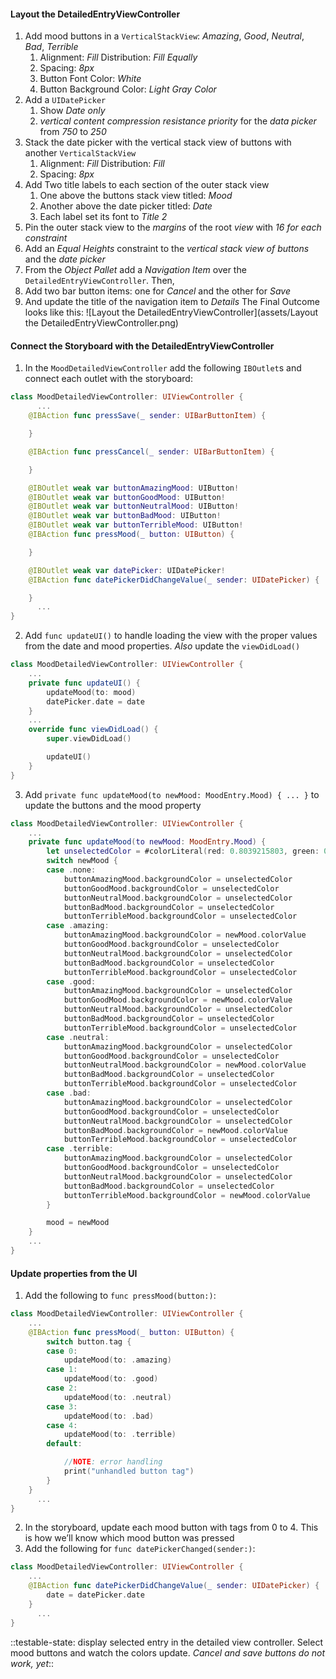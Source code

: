 #### Layout the DetailedEntryViewController
1. Add mood buttons in a `VerticalStackView`: *Amazing*, *Good*, *Neutral*, *Bad*, *Terrible*
	1. Alignment: *Fill* Distribution: *Fill Equally*
	2. Spacing: *8px*
	3. Button Font Color: *White*
	4. Button Background Color: *Light Gray Color*
2. Add a `UIDatePicker`
	1. Show *Date only*
	2. *vertical content compression resistance priority* for the *data picker* from *750* to *250*
3. Stack the date picker with the vertical stack view of buttons with another `VerticalStackView`
	1. Alignment: *Fill* Distribution: *Fill*
	2. Spacing: *8px*
4. Add Two title labels to each section of the outer stack view
	1. One above the buttons stack view titled: *Mood*
	2. Another above the date picker titled: *Date*
	3. Each label set its font to *Title 2*
5. Pin the outer stack view to the *margins* of the root *view* with *16 for each constraint*
6. Add an *Equal Heights* constraint to the *vertical stack view of buttons* and the *date picker*
7. From the *Object Pallet* add a *Navigation Item* over the `DetailedEntryViewController`. Then,
8. Add two bar button items: one for *Cancel* and the other for *Save*
9. And update the title of the navigation item to *Details*
The Final Outcome looks like this:
![Layout the DetailedEntryViewController](assets/Layout the DetailedEntryViewController.png)
#### Connect the Storyboard with the DetailedEntryViewController
1. In the `MoodDetailedViewController` add the following `IBOutlet`s  and connect each outlet with the storyboard:
```swift
class MoodDetailedViewController: UIViewController {
	  ...
    @IBAction func pressSave(_ sender: UIBarButtonItem) {

    }

    @IBAction func pressCancel(_ sender: UIBarButtonItem) {

    }

    @IBOutlet weak var buttonAmazingMood: UIButton!
    @IBOutlet weak var buttonGoodMood: UIButton!
    @IBOutlet weak var buttonNeutralMood: UIButton!
    @IBOutlet weak var buttonBadMood: UIButton!
    @IBOutlet weak var buttonTerribleMood: UIButton!
    @IBAction func pressMood(_ button: UIButton) {

    }

    @IBOutlet weak var datePicker: UIDatePicker!
    @IBAction func datePickerDidChangeValue(_ sender: UIDatePicker) {

    }
	  ...
}
```
2. Add `func updateUI()` to handle loading the view with the proper values from the date and mood properties. *Also* update the `viewDidLoad()`
```swift
class MoodDetailedViewController: UIViewController {
    ...
    private func updateUI() {
        updateMood(to: mood)
        datePicker.date = date
    }
    ...
    override func viewDidLoad() {
        super.viewDidLoad()

        updateUI()
    }
}
```
3. Add `private func updateMood(to newMood: MoodEntry.Mood) { ... }` to update the buttons and the mood property
```swift
class MoodDetailedViewController: UIViewController {
    ...
    private func updateMood(to newMood: MoodEntry.Mood) {
        let unselectedColor = #colorLiteral(red: 0.8039215803, green: 0.8039215803, blue: 0.8039215803, alpha: 1)
        switch newMood {
        case .none:
            buttonAmazingMood.backgroundColor = unselectedColor
            buttonGoodMood.backgroundColor = unselectedColor
            buttonNeutralMood.backgroundColor = unselectedColor
            buttonBadMood.backgroundColor = unselectedColor
            buttonTerribleMood.backgroundColor = unselectedColor
        case .amazing:
            buttonAmazingMood.backgroundColor = newMood.colorValue
            buttonGoodMood.backgroundColor = unselectedColor
            buttonNeutralMood.backgroundColor = unselectedColor
            buttonBadMood.backgroundColor = unselectedColor
            buttonTerribleMood.backgroundColor = unselectedColor
        case .good:
            buttonAmazingMood.backgroundColor = unselectedColor
            buttonGoodMood.backgroundColor = newMood.colorValue
            buttonNeutralMood.backgroundColor = unselectedColor
            buttonBadMood.backgroundColor = unselectedColor
            buttonTerribleMood.backgroundColor = unselectedColor
        case .neutral:
            buttonAmazingMood.backgroundColor = unselectedColor
            buttonGoodMood.backgroundColor = unselectedColor
            buttonNeutralMood.backgroundColor = newMood.colorValue
            buttonBadMood.backgroundColor = unselectedColor
            buttonTerribleMood.backgroundColor = unselectedColor
        case .bad:
            buttonAmazingMood.backgroundColor = unselectedColor
            buttonGoodMood.backgroundColor = unselectedColor
            buttonNeutralMood.backgroundColor = unselectedColor
            buttonBadMood.backgroundColor = newMood.colorValue
            buttonTerribleMood.backgroundColor = unselectedColor
        case .terrible:
            buttonAmazingMood.backgroundColor = unselectedColor
            buttonGoodMood.backgroundColor = unselectedColor
            buttonNeutralMood.backgroundColor = unselectedColor
            buttonBadMood.backgroundColor = unselectedColor
            buttonTerribleMood.backgroundColor = newMood.colorValue
        }

        mood = newMood
    }
    ...
}
```
#### Update properties from the UI
1. Add the following to `func pressMood(button:)`:
```swift
class MoodDetailedViewController: UIViewController {
    ...
    @IBAction func pressMood(_ button: UIButton) {
        switch button.tag {
        case 0:
            updateMood(to: .amazing)
        case 1:
            updateMood(to: .good)
        case 2:
            updateMood(to: .neutral)
        case 3:
            updateMood(to: .bad)
        case 4:
            updateMood(to: .terrible)
        default:

            //NOTE: error handling
            print("unhandled button tag")
        }
    }
	  ...
}
```
2. In the storyboard, update each mood button with tags from 0 to 4. This is how we’ll know which mood button was pressed
3. Add the following for `func datePickerChanged(sender:)`:
```swift
class MoodDetailedViewController: UIViewController {
    ...
    @IBAction func datePickerDidChangeValue(_ sender: UIDatePicker) {
        date = datePicker.date
    }
	  ...
}
```
::testable-state: display selected entry in the detailed view controller. Select mood buttons and watch the colors update. *Cancel and save buttons do not work, yet*::
